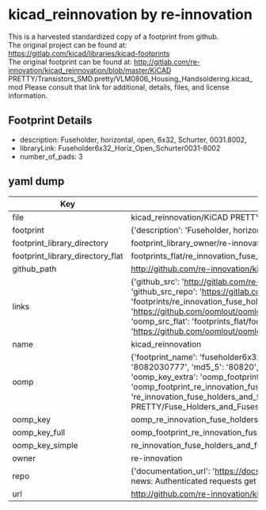 # kicad_reinnovation by re-innovation  
This is a harvested standardized copy of a footprint from github.  
The original project can be found at:  
https://gitlab.com/kicad/libraries/kicad-footprints  
The original footprint can be found at:
http://gitlab.com/re-innovation/kicad_reinnovation/blob/master/KiCAD PRETTY/Transistors_SMD.pretty/VLM0806_Housing_Handsoldering.kicad_mod
Please consult that link for additional, details, files, and license information.  
## Footprint Details
* description: Fuseholder, horizontal, open, 6x32, Schurter, 0031.8002,  
* libraryLink: Fuseholder6x32_Horiz_Open_Schurter0031-8002  
* number_of_pads: 3  
## yaml dump  
| Key | Value |  
| --- | --- |  
| file | kicad_reinnovation/KiCAD PRETTY/Fuse_Holders_and_Fuses.pretty/Fuseholder6x32_Horiz_Open_Schurter0031-8002.kicad_mod |  
| footprint | {'description': 'Fuseholder, horizontal, open, 6x32, Schurter, 0031.8002,', 'libraryLink': 'Fuseholder6x32_Horiz_Open_Schurter0031-8002', 'number_of_pads': 3} |  
| footprint_library_directory | footprint_library_owner/re-innovation_kicad_reinnovation |  
| footprint_library_directory_flat | footprints_flat/re_innovation_fuse_holders_and_fuses_fuseholder6x32_horiz_open_schurter0031_8002/working |  
| github_path | http://github.com/re-innovation/kicad_reinnovation/blob/master/KiCAD PRETTY/Fuse_Holders_and_Fuses.pretty/Fuseholder6x32_Horiz_Open_Schurter0031-8002.kicad_mod |  
| links | {'github_src': 'http://gitlab.com/re-innovation/kicad_reinnovation/blob/master/KiCAD PRETTY/Transistors_SMD.pretty/VLM0806_Housing_Handsoldering.kicad_mod', 'github_src_repo': 'https://gitlab.com/kicad/libraries/kicad-footprints', 'oomp_bot': 'footprints/re_innovation_fuse_holders_and_fuses_fuseholder6x32_horiz_open_schurter0031_8002/working', 'oomp_bot_github': 'https://github.com/oomlout/oomlout_oomp_footprint_bot/tree/main/footprints/re_innovation_fuse_holders_and_fuses_fuseholder6x32_horiz_open_schurter0031_8002/working', 'oomp_src_flat': 'footprints_flat/footprints_flat/re_innovation_fuse_holders_and_fuses_fuseholder6x32_horiz_open_schurter0031_8002/working', 'oomp_src_flat_github': 'https://github.com/oomlout/oomlout_oomp_footprint_src/tree/main/footprints_flat/re_innovation_fuse_holders_and_fuses_fuseholder6x32_horiz_open_schurter0031_8002/working'} |  
| name | kicad_reinnovation |  
| oomp | {'footprint_name': 'fuseholder6x32_horiz_open_schurter0031_8002', 'library_name': 'fuse_holders_and_fuses', 'md5': '8082030777a04bbee733b5d0dc45d5ed', 'md5_10': '8082030777', 'md5_5': '80820', 'md5_6': '808203', 'oomp_key': 'oomp_re_innovation_fuse_holders_and_fuses_fuseholder6x32_horiz_open_schurter0031_8002', 'oomp_key_extra': 'oomp_footprint_re_innovation_fuse_holders_and_fuses_fuseholder6x32_horiz_open_schurter0031_8002', 'oomp_key_full': 'oomp_footprint_re_innovation_fuse_holders_and_fuses_fuseholder6x32_horiz_open_schurter0031_8002_808203', 'oomp_key_simple': 're_innovation_fuse_holders_and_fuses_fuseholder6x32_horiz_open_schurter0031_8002', 'original_filename': 'kicad_reinnovation/KiCAD PRETTY/Fuse_Holders_and_Fuses.pretty/Fuseholder6x32_Horiz_Open_Schurter0031-8002.kicad_mod', 'owner_name': 're_innovation'} |  
| oomp_key | oomp_re_innovation_fuse_holders_and_fuses_fuseholder6x32_horiz_open_schurter0031_8002 |  
| oomp_key_full | oomp_footprint_re_innovation_fuse_holders_and_fuses_fuseholder6x32_horiz_open_schurter0031_8002 |  
| oomp_key_simple | re_innovation_fuse_holders_and_fuses_fuseholder6x32_horiz_open_schurter0031_8002 |  
| owner | re-innovation |  
| repo | {'documentation_url': 'https://docs.github.com/rest/overview/resources-in-the-rest-api#rate-limiting', 'message': "API rate limit exceeded for 84.66.173.59. (But here's the good news: Authenticated requests get a higher rate limit. Check out the documentation for more details.)"} |  
| url | http://github.com/re-innovation/kicad_reinnovation |  

